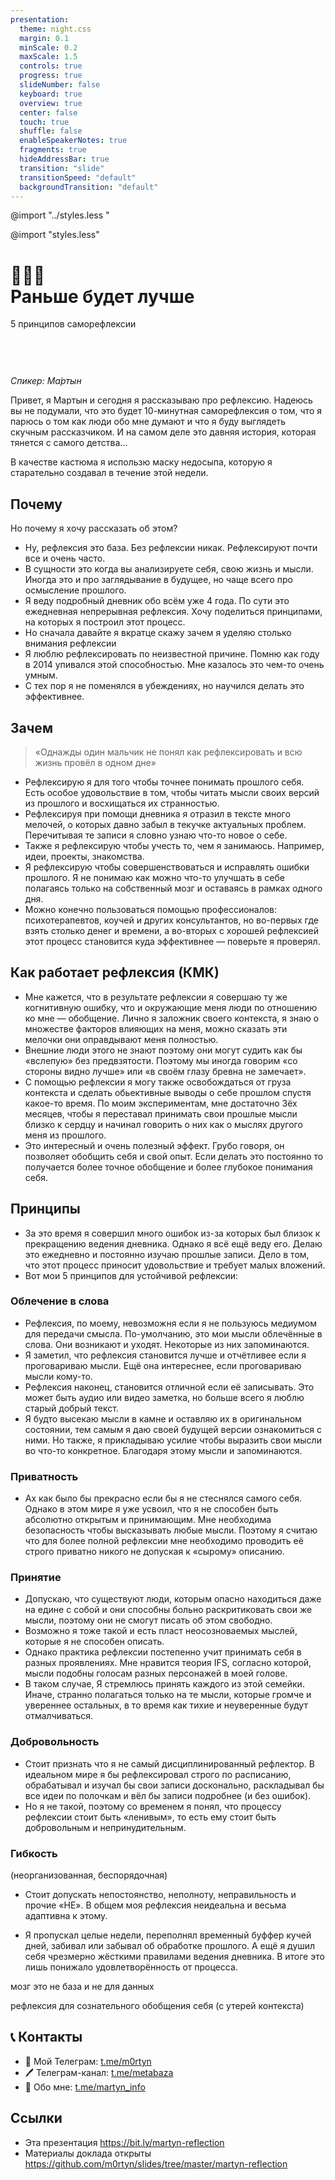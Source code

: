 ```yaml
---
presentation:
  theme: night.css
  margin: 0.1
  minScale: 0.2
  maxScale: 1.5
  controls: true
  progress: true
  slideNumber: false
  keyboard: true
  overview: true
  center: false
  touch: true
  shuffle: false
  enableSpeakerNotes: true
  fragments: true
  hideAddressBar: true
  transition: "slide"
  transitionSpeed: "default"
  backgroundTransition: "default"
---
```


<!-- common styles -->

@import "../styles.less "

<!-- talk styles -->

@import "styles.less"

<!-- slide class="title-slide milestone" data-notes="" -->

# 💭🤔📝<br>Раньше будет лучше

5 принципов саморефлексии

<span class="quite-text" style="display: inline-block; margin-top: 60px">_Спикер: Ма́ртын_</span>

<!-- slide data-notes="
" -->
Привет, я Мартын и сегодня я рассказываю про рефлексию. Надеюсь вы не подумали, что это будет 10-минутная саморефлексия о том, что я парюсь о том как люди обо мне думают и что я буду выглядеть скучным рассказчиком. И на самом деле это давняя история, которая тянется с самого детства...

В качестве кастюма я использю маску недосыпа, которую я старательно создавал в течение этой недели.

<!-- slide data-notes="..." -->
## Почему

Но почему я хочу рассказать об этом?

- Ну, рефлексия это база. Без рефлексии никак. Рефлексируют почти все и очень часто.
- В сущности это когда вы анализируете себя, свою жизнь и мысли. Иногда это и про заглядывание в будущее, но чаще всего про осмысление прошлого.
- Я веду подробный дневник обо всём уже 4 года. По сути это ежедневная непрерывная рефлексия. Хочу поделиться принципами, на которых я построил этот процесс.
- Но сначала давайте я вкратце скажу зачем я уделяю столько внимания рефлексии
- Я люблю рефлексировать по неизвестной причине. Помню как году в 2014 упивался этой способностью. Мне казалось это чем-то очень умным.
- С тех пор я не поменялся в убеждениях, но научился делать это эффективнее.

<!-- slide data-notes="..." -->
## Зачем

> «Однажды один мальчик не понял как рефлексировать и всю жизнь провёл в одном дне»

- Рефлексирую я для того чтобы точнее понимать прошлого себя. Есть особое удовольствие в том, чтобы читать мысли своих версий из прошлого и восхищаться их странностью.
- Рефлексируя при помощи дневника я отразил в тексте много мелочей, о которых давно забыл в текучке актуальных проблем. Перечитывая те записи я словно узнаю что-то новое о себе.
- Также я рефлексирую чтобы учесть то, чем я занимаюсь. Например, идеи, проекты, знакомства.
- Я рефлексирую чтобы совершенствоваться и исправлять ошибки прошлого. Я не понимаю как можно что-то улучшать в себе полагаясь только на собственный мозг и оставаясь в рамках одного дня.
- Можно конечно пользоваться помощью профессионалов: психотерапевтов, коучей и других консультантов, но во-первых где взять столько денег и времени, а во-вторых с хорошей рефлексией этот процесс становится куда эффективнее — поверьте я проверял.

<!-- slide data-notes="..." -->
## Как работает рефлексия (КМК)

- Мне кажется, что в результате рефлексии я совершаю ту же когнитивную ошибку, что и окружающие меня люди по отношению ко мне — обобщение. Лично я заложник своего контекста, я знаю о множестве факторов влияющих на меня, можно сказать эти мелочки они оправдывают меня полностью.
- Внешние люди этого не знают поэтому они могут судить как бы «вслепую» без предвзятости. Поэтому мы иногда говорим «со стороны видно лучше» или «в своём глазу бревна не замечает».
- С помощью рефлексии я могу также освобождаться от груза контекста и сделать обьективные выводы о себе прошлом спустя какое-то время. По моим экспериментам, мне достаточно 3ёх месяцев, чтобы я переставал принимать свои прошлые мысли близко к сердцу и начинал говорить о них как о мыслях другого меня из прошлого.
- Это интересный и очень полезный эффект. Грубо говоря, он позволяет обобщить себя и свой опыт. Если делать это постоянно то получается более точное обобщение и более глубокое понимания себя.

<!-- slide data-notes="..." -->
## Принципы

- За это время я совершил много ошибок из-за которых был близок к прекращению ведения дневника. Однако я всё ещё веду его. Делаю это ежедневно и постоянно изучаю прошлые записи. Дело в том, что этот процесс приносит удовольствие и требует малых вложений.
- Вот мои 5 принципов для устойчивой рефлексии:

<!-- slide vertical=true data-notes="..." -->
### Облечение в слова

- Рефлексия, по моему, невозможня если я не пользуюсь медиумом для передачи смысла. По-умолчанию, это мои мысли облечённые в слова. Они возникают и уходят. Некоторые из них запоминаются.
- Я заметил, что рефлексия становится лучше и отчётливее если я проговариваю мысли. Ещё она интереснее, если    проговариваю мысли кому-то.
- Рефлексия наконец, становится отличной если её записывать. Это может быть аудио или видео заметка, но больше всего я люблю старый добрый текст.
- Я будто высекаю мысли в камне и оставляю их в оригинальном состоянии, тем самым я даю своей будущей версии ознакомиться с ними. Но также, я прикладываю усилие чтобы выразить свои мысли во что-то конкретное. Благодаря этому мысли и запоминаются.

<!-- slide vertical=true data-notes="..." -->
### Приватность

- Ах как было бы прекрасно если бы я не стеснялся самого себя. Однако в этом мире я уже усвоил, что я не способен быть абсолютно открытым и принимающим. Мне необходима безопасность чтобы высказывать любые мысли. Поэтому я считаю что для более полной рефлексии мне необходимо проводить её строго приватно никого не допуская к «сырому» описанию.

<!-- slide vertical=true data-notes="..." -->
### Принятие

- Допускаю, что существуют люди, которым опасно находиться даже на едине с собой и они способны больно раскритиковать свои же мысли, поэтому они не смогут писать об этом свободно.
- Возможно я тоже такой и есть пласт неосозноваемых мыслей, которые я не способен описать.
- Однако практика рефлексии постепенно учит принимать себя в разных проявлениях. Мне нравится теория IFS, согласно которой, мысли подобны голосам разных персонажей в моей голове.
- В таком случае, Я стремлюсь принять каждого из этой семейки. Иначе, странно полагаться только на те мысли, которые громче и увереннее остальных, в то время как тихие и неуверенные будут отмалчиваться.

<!-- slide vertical=true data-notes="..." -->
### Добровольность

- Стоит признать что я не самый дисциплинированный рефлектор. В идеальном мире я бы рефлексировал строго по расписанию, обрабатывал и изучал бы свои записи досконально, раскладывал бы все идеи по полочкам и вёл бы записи подробнее (и без ошибок).
- Но я не такой, поэтому со временем я понял, что процессу рефлексии стоит быть «ленивым», то есть ему стоит быть добровольным и непринудительным.

<!-- slide vertical=true data-notes="..." -->
<!-- ### Интересность

- Кажется, что рефлексия подразумевает по умолчаничию то, что она происходит от себя будущего к себе прошлому. Но что мешает записывать мысли, а потом никогда их не изучать? Лично мне ничего не мешает и я могу никогда не вернуться к однажды записанной мысли.

- Но во-первых, подобная мысль записана, а значит ознакомиться с ней как минимум возможно когда-то в будущем, а во-вторых это нормально и стоит это принять.
- Однако со временем я понял, что ознакомление с предыдущими записями приносить мне удовольствие и что я хочу, а главное могу это делать чаще. -->
<!-- slide vertical=true data-notes="..." -->
### Гибкость

(неорганизованная, беспорядочная)

  - Стоит допускать непостоянство, неполноту, неправильность и прочие «НЕ». В общем моя рефлексия неидеальна и весьма адаптивна к этому.

  - Я пропускал целые недели, переполнял временный буффер кучей дней, забивал или забывал об обработке прошлого. А ещё я душил себя чрезмерно жёсткими правилами ведения дневника. В итоге это лишь понижало удовлетворённость от процесса.

мозг это не база и не для данных

рефлексия для сознательного обобщения себя (с утерей контекста)

<!-- slide data-notes="..." -->
## 📞 Контакты

- 💬 Мой Телеграм: [t.me/m0rtyn](https://t.me/m0rtyn)
- 🖊 Телеграм-канал: [t.me/metabaza](https://t.me/metabaza)
- 👤 Обо мне: [t.me/martyn_info](https://t.me/martyn_info)

<!-- slide data-notes="..." -->
## Ссылки

- Эта презентация
  https://bit.ly/martyn-reflection
- Материалы доклада открыты
  https://github.com/m0rtyn/slides/tree/master/martyn-reflection
